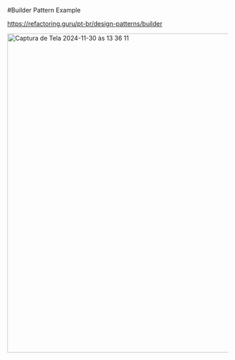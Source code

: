 #Builder Pattern Example

https://refactoring.guru/pt-br/design-patterns/builder

<img width="729" alt="Captura de Tela 2024-11-30 às 13 36 11" src="https://github.com/user-attachments/assets/722eff22-e27e-4cf9-b7c9-a4b7be361282">
